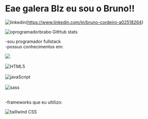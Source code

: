 # Eae galera Blz eu sou o Bruno!!
![linkedin](https://img.shields.io/badge/LinkedIn-0077B5?style=for-the-badge&logo=linkedin&logoColor=white])(https://www.linkedin.com/in/bruno-cordeiro-a02518264)

![oprogramadorbrabo GitHub stats](https://github-readme-stats.vercel.app/api?username=oprogramadorbrabo&show_icons=true&theme=dark)

-sou programador fullstack </br>
-possuo conhecimentos em:
<div style="display: inline_block" > <img align="center" src="https://img.shields.io/badge/HTML5-E34F26?style=for-the-badge&logo=html5&logoColor=white" /></div> </br>
<div style="display: inline_block" > <img  align="center" alt="HTML5"alt="CSS" src="https://img.shields.io/badge/CSS3-1572B6?style=for-the-badge&logo=css3&logoColor=white" /></div> </br>
<div style="display: inline_block" > <img  align="center" alt="javaScript" src="https://img.shields.io/badge/JavaScript-F7DF1E?style=for-the-badge&logo=javascript&logoColor=black" /></div> </br>
<div style="display: inline_block" > <img   align="center" alt="sass" src="https://img.shields.io/badge/Sass-CC6699?style=for-the-badge&logo=sass&logoColor=white" /></div> </br>

-frameworks que eu ultilizo:  

<div style="display: inline_block" > <img  alt="taillwind CSS" src="https://img.shields.io/badge/Tailwind_CSS-38B2AC?style=for-the-badge&logo=tailwind-css&logoColor=white" /></div> 
